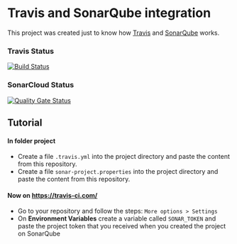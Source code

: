 # Travis and SonarQube integration

This project was created just to know how [Travis](https://travis-ci.com/) and [SonarQube](https://www.sonarqube.org/) works.

### Travis Status

[![Build Status](https://travis-ci.com/guisfco/integration-test.svg?token=Ny7Ax4Uiscnhe6zwhRxz&branch=master)](https://travis-ci.com/guisfco/integration-test)

### SonarCloud Status

[![Quality Gate Status](https://sonarcloud.io/api/project_badges/measure?project=br.com.guisfco.test%3Atesting&metric=alert_status)](https://sonarcloud.io/dashboard?id=br.com.guisfco.test%3Atesting)

## Tutorial

#### In folder project

- Create a file ``.travis.yml`` into the project directory and paste the content from this repository.
- Create a file ``sonar-project.properties`` into the project directory and paste the content from this repository.

#### Now on https://travis-ci.com/

- Go to your repository and follow the steps: ``More options > Settings``
- On **Environment Variables** create a variable called ``SONAR_TOKEN`` and paste the project token that you received when you created the project on SonarQube
